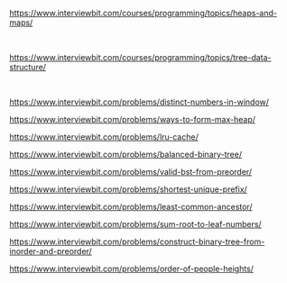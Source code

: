 https://www.interviewbit.com/courses/programming/topics/heaps-and-maps/

<br>

https://www.interviewbit.com/courses/programming/topics/tree-data-structure/

<br>

https://www.interviewbit.com/problems/distinct-numbers-in-window/

https://www.interviewbit.com/problems/ways-to-form-max-heap/

https://www.interviewbit.com/problems/lru-cache/

https://www.interviewbit.com/problems/balanced-binary-tree/

https://www.interviewbit.com/problems/valid-bst-from-preorder/

https://www.interviewbit.com/problems/shortest-unique-prefix/

https://www.interviewbit.com/problems/least-common-ancestor/


https://www.interviewbit.com/problems/sum-root-to-leaf-numbers/

https://www.interviewbit.com/problems/construct-binary-tree-from-inorder-and-preorder/

https://www.interviewbit.com/problems/order-of-people-heights/